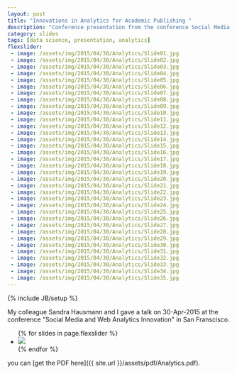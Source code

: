 ```yaml
---
layout: post
title: "Innovations in Analytics for Academic Publishing "
description: "Conference presentation from the conference Social Media and Web Analytics Innovation, San Francisco, 30-Apr-2015"
category: slides 
tags: [data science, presentation, analytics]
flexslider: 
 - image: /assets/img/2015/04/30/Analytics/Slide01.jpg
 - image: /assets/img/2015/04/30/Analytics/Slide02.jpg
 - image: /assets/img/2015/04/30/Analytics/Slide03.jpg
 - image: /assets/img/2015/04/30/Analytics/Slide04.jpg
 - image: /assets/img/2015/04/30/Analytics/Slide05.jpg
 - image: /assets/img/2015/04/30/Analytics/Slide06.jpg
 - image: /assets/img/2015/04/30/Analytics/Slide07.jpg
 - image: /assets/img/2015/04/30/Analytics/Slide08.jpg
 - image: /assets/img/2015/04/30/Analytics/Slide09.jpg
 - image: /assets/img/2015/04/30/Analytics/Slide10.jpg
 - image: /assets/img/2015/04/30/Analytics/Slide11.jpg
 - image: /assets/img/2015/04/30/Analytics/Slide12.jpg
 - image: /assets/img/2015/04/30/Analytics/Slide13.jpg
 - image: /assets/img/2015/04/30/Analytics/Slide14.jpg
 - image: /assets/img/2015/04/30/Analytics/Slide15.jpg
 - image: /assets/img/2015/04/30/Analytics/Slide16.jpg
 - image: /assets/img/2015/04/30/Analytics/Slide17.jpg
 - image: /assets/img/2015/04/30/Analytics/Slide18.jpg
 - image: /assets/img/2015/04/30/Analytics/Slide19.jpg
 - image: /assets/img/2015/04/30/Analytics/Slide20.jpg
 - image: /assets/img/2015/04/30/Analytics/Slide21.jpg
 - image: /assets/img/2015/04/30/Analytics/Slide22.jpg
 - image: /assets/img/2015/04/30/Analytics/Slide23.jpg
 - image: /assets/img/2015/04/30/Analytics/Slide24.jpg
 - image: /assets/img/2015/04/30/Analytics/Slide25.jpg
 - image: /assets/img/2015/04/30/Analytics/Slide26.jpg
 - image: /assets/img/2015/04/30/Analytics/Slide27.jpg
 - image: /assets/img/2015/04/30/Analytics/Slide28.jpg
 - image: /assets/img/2015/04/30/Analytics/Slide29.jpg
 - image: /assets/img/2015/04/30/Analytics/Slide30.jpg
 - image: /assets/img/2015/04/30/Analytics/Slide31.jpg
 - image: /assets/img/2015/04/30/Analytics/Slide32.jpg
 - image: /assets/img/2015/04/30/Analytics/Slide33.jpg
 - image: /assets/img/2015/04/30/Analytics/Slide34.jpg
 - image: /assets/img/2015/04/30/Analytics/Slide35.jpg
---
```

{% include JB/setup %}


My colleague Sandra Hausmann and I gave a talk on 30-Apr-2015 at the 
conference "Social Media and Web Analytics Innovation" in San Franscisco.


<div class="flexslider">
	<ul style="margin-left = 0;" class="slides">
		{% for slides in page.flexslider %}
			<li>
				<img " src="{{ slides.image }}">
			</li>
		{% endfor %}
	</ul>					
</div>

you can [get the PDF here]({{ site.url }}/assets/pdf/Analytics.pdf).

